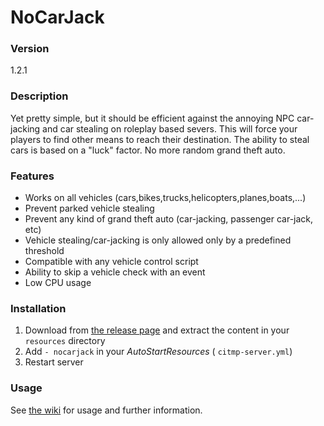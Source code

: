 # NoCarJack

### Version

1.2.1

### Description

Yet pretty simple, but it should be efficient against the annoying NPC car-jacking and car stealing on roleplay based severs. This will force your players to find other means to reach their destination. The ability to steal cars is based on a "luck" factor.
No more random grand theft auto.

### Features

* Works on all vehicles (cars,bikes,trucks,helicopters,planes,boats,...)
* Prevent parked vehicle stealing
* Prevent any kind of grand theft auto (car-jacking, passenger car-jack, etc)
* Vehicle stealing/car-jacking is only allowed only by a predefined threshold
* Compatible with any vehicle control script
* Ability to skip a vehicle check with an event
* Low CPU usage

### Installation

1) Download from [the release page](https://github.com/winject/NoCarJack/releases) and extract the content in your `resources` directory
2) Add `- nocarjack` in your _AutoStartResources_ ( `citmp-server.yml`)
3) Restart server

### Usage

See [the wiki](https://github.com/winject/NoCarJack/wiki/Usage) for usage and further information.
